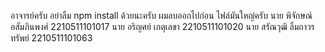 อาจารย์ครับ อย่าลืม npm install ด้วยนะครับ ผมลบออกไปก่อน ไฟล์มันใหญ่ครับ 
นาย พิจักษณ์ อสัมภินพงศ์ 2210511101017
นาย อริญศย์ เกตุเลขา 2210511101020
นาย สรัณวุฒิ ลิ้มถาวรทรัพย์ 2210511101063
